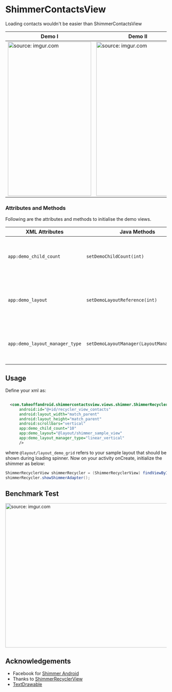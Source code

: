 # ShimmerContactsView
Loading contacts wouldn't be easier than ShimmerContactsView


Demo I |      Demo II
-------- | ---
<a href="http://imgur.com/hY0n7QG"><img src="http://i.imgur.com/hY0n7QG.gif" title="source: imgur.com" height="480" width="260" /></a> | <a href="http://imgur.com/nvMdUJI"><img src="http://i.imgur.com/nvMdUJI.gif" title="source: imgur.com" height="480" width="260" /></a>

### Attributes and Methods

Following are the attributes and methods to initialise the demo views.

| XML Attributes | Java Methods | Explanation |
| -------------  | ------------ | ----------- | 
|```app:demo_child_count``` | ```setDemoChildCount(int)``` | Integer value that sets the number of demo views should be present in shimmer adapter |
|```app:demo_layout``` | ```setDemoLayoutReference(int)``` | Layout reference to your demo view. Define your my_demo_view.xml and refer the layout reference here. |
|```app:demo_layout_manager_type``` | ```setDemoLayoutManager(LayoutManagerType)``` | Layout manager of demo view. Can be one among linear_veritical or linear_horizontal or grid. |



Usage
--------

Define your xml as:

```xml
  
  <com.takeoffandroid.shimmercontactsview.views.shimmer.ShimmerRecyclerView
      android:id="@+id/recycler_view_contacts"
      android:layout_width="match_parent"
      android:layout_height="match_parent"
      android:scrollbars="vertical"
      app:demo_child_count="10"
      app:demo_layout="@layout/shimmer_sample_view"
      app:demo_layout_manager_type="linear_vertical"
      />

```
where ```@layout/layout_demo_grid``` refers to your sample layout that should be shown during loading spinner. Now on your activity onCreate, initialize the shimmer as below:

```java
ShimmerRecyclerView shimmerRecycler = (ShimmerRecyclerView) findViewById(R.id.recycler_view_contacts);
shimmerRecycler.showShimmerAdapter();
```

Benchmark Test
---------------


<a href="http://imgur.com/xytbtud"><img src="http://i.imgur.com/xytbtud.png" title="source: imgur.com" height="450" width="600" /></a>


Acknowledgements
-----------------

* Facebook for <a href="https://github.com/facebook/shimmer-android">Shimmer Android</a>
* Thanks to <a href="https://github.com/sharish/ShimmerRecyclerView">ShimmerRecyclerView</a> 
* <a href="https://github.com/amulyakhare/TextDrawable">TextDrawable</a>
